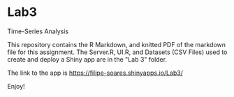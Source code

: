 # Lab3
Time-Series Analysis

This repository contains the R Markdown, and knitted PDF of the markdown file for this assignment. The Server.R, UI.R, and Datasets (CSV Files) used to create and deploy a Shiny app are in the "Lab 3" folder.

The link to the app is https://filipe-soares.shinyapps.io/Lab3/

Enjoy!
